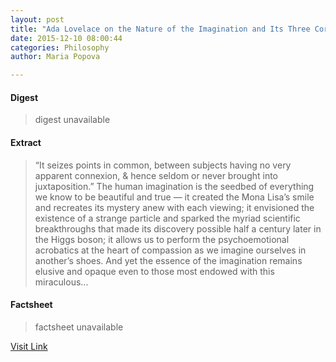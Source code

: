 ```yaml
---
layout: post
title: "Ada Lovelace on the Nature of the Imagination and Its Three Core Faculties"
date: 2015-12-10 08:00:44
categories: Philosophy
author: Maria Popova

---
```



#### Digest
>digest unavailable

#### Extract
>&#8220;It seizes points in common, between subjects having no very apparent connexion, &amp; hence seldom or never brought into juxtaposition.&#8221; The human imagination is the seedbed of everything we know to be beautiful and true &#8212; it created the Mona Lisa&#8217;s smile and recreates its mystery anew with each viewing; it envisioned the existence of a strange particle and sparked the myriad scientific breakthroughs that made its discovery possible half a century later in the Higgs boson; it allows us to perform the psychoemotional acrobatics at the heart of compassion as we imagine ourselves in another&#8217;s shoes. And yet the essence of the imagination remains elusive and opaque even to those most endowed with this miraculous...

#### Factsheet
>factsheet unavailable

[Visit Link](https://www.brainpickings.org/2015/12/10/ada-lovelace-imagination/)


